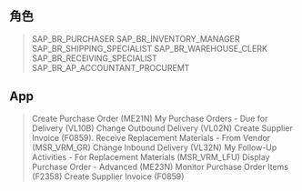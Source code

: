 ## 角色
> SAP_BR_PURCHASER
> SAP_BR_INVENTORY_MANAGER
> SAP_BR_SHIPPING_SPECIALIST
> SAP_BR_WAREHOUSE_CLERK
> SAP_BR_RECEIVING_SPECIALIST
> SAP_BR_AP_ACCOUNTANT_PROCUREMT
## App
> Create Purchase Order (ME21N)
> My Purchase Orders - Due for Delivery (VL10B)
> Change Outbound Delivery (VL02N)
> Create Supplier Invoice (F0859).
> Receive Replacement Materials - From Vendor (MSR_VRM_GR)
> Change Inbound Delivery (VL32N)
> My Follow-Up Activities - For Replacement Materials (MSR_VRM_LFU)
> Display Purchase Order - Advanced (ME23N)
> Monitor Purchase Order Items (F2358)
> Create Supplier Invoice (F0859)